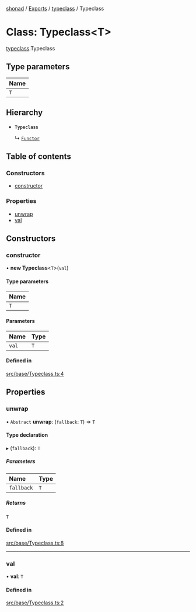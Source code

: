 [shonad](../README.md) / [Exports](../modules.md) / [typeclass](../modules/typeclass.md) / Typeclass

# Class: Typeclass<T\>

[typeclass](../modules/typeclass.md).Typeclass

## Type parameters

| Name |
| :------ |
| `T` |

## Hierarchy

- **`Typeclass`**

  ↳ [`Functor`](functor.Functor.md)

## Table of contents

### Constructors

- [constructor](typeclass.Typeclass.md#constructor)

### Properties

- [unwrap](typeclass.Typeclass.md#unwrap)
- [val](typeclass.Typeclass.md#val)

## Constructors

### constructor

• **new Typeclass**<`T`\>(`val`)

#### Type parameters

| Name |
| :------ |
| `T` |

#### Parameters

| Name | Type |
| :------ | :------ |
| `val` | `T` |

#### Defined in

[src/base/Typeclass.ts:4](https://github.com/jonlaing/shonad/blob/49f7c8a/src/base/Typeclass.ts#L4)

## Properties

### unwrap

• `Abstract` **unwrap**: (`fallback`: `T`) => `T`

#### Type declaration

▸ (`fallback`): `T`

##### Parameters

| Name | Type |
| :------ | :------ |
| `fallback` | `T` |

##### Returns

`T`

#### Defined in

[src/base/Typeclass.ts:8](https://github.com/jonlaing/shonad/blob/49f7c8a/src/base/Typeclass.ts#L8)

___

### val

• **val**: `T`

#### Defined in

[src/base/Typeclass.ts:2](https://github.com/jonlaing/shonad/blob/49f7c8a/src/base/Typeclass.ts#L2)
